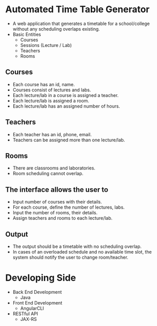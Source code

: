 # Automated Time Table Generator
 - A web application that generates a timetable for a school/college without any scheduling overlaps existing.
 - Basic Entities
	 - Courses
	 - Sessions (Lecture / Lab)
   	- Teachers
   	- Rooms
## Courses
- Each course has an id, name.
- Courses consist of lectures and labs.
- Each lecture/lab in a course is assigned a teacher.
- Each lecture/lab is assigned a room.
- Each lecture/lab has an assigned number of hours.
## Teachers
- Each teacher has an id, phone, email.
- Teachers can be assigned more than one lecture/lab.
## Rooms
- There are classrooms and laboratories.
- Room scheduling cannot overlap.
## The interface allows the user to
- Input number of courses with their details. 
- For each course, define the number of lectures, labs.
- Input the number of rooms, their details. 
- Assign teachers and rooms to each lecture/lab.
## Output
- The output should be a timetable with no scheduling overlap. 
- In cases of an overloaded schedule and no available time slot, the system should notify the user to change room/teacher.
# Developing Side
- Back End Development 
	- Java
- Front End Development
	- AngularCLI
- RESTful API
	- JAX-RS
